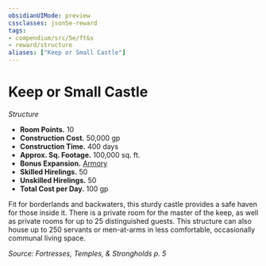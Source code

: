 ```yaml
---
obsidianUIMode: preview
cssclasses: json5e-reward
tags:
- compendium/src/5e/ft&s
- reward/structure
aliases: ["Keep or Small Castle"]
---
```

# Keep or Small Castle
*Structure*  

- **Room Points.** 10  
- **Construction Cost.** 50,000 gp  
- **Construction Time.** 400 days  
- **Approx. Sq. Footage.** 100,000 sq. ft.  
- **Bonus Expansion.** [Armory](2-Mechanics/CLI/rewards/armory-ft-s.md)  
- **Skilled Hirelings.** 50  
- **Unskilled Hirelings.** 50  
- **Total Cost per Day.** 100 gp  

 Fit for borderlands and backwaters, this sturdy castle provides a safe haven for those inside it. There is a private room for the master of the keep, as well as private rooms for up to 25 distinguished guests. This structure can also house up to 250 servants or men-at-arms in less comfortable, occasionally communal living space.

*Source: Fortresses, Temples, & Strongholds p. 5*